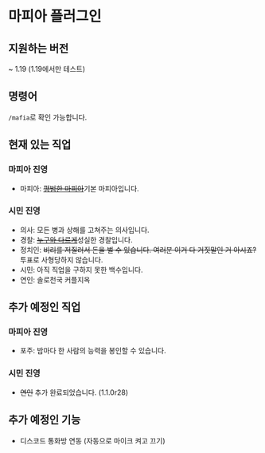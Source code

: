 # 마피아 플러그인
## 지원하는 버전
~ 1.19 (1.19에서만 테스트)

## 명령어
``/mafia``로 확인 가능합니다.

## 현재 있는 직업
### 마피아 진영
* 마피아: [~~평범한 마피아~~](https://namu.wiki/w/키리사메%20마리사)기본 마피아입니다.
### 시민 진영
* 의사: 모든 병과 상해를 고쳐주는 의사입니다.
* 경찰: [~~누구와 다르게~~](https://www.google.com/url?sa=t&rct=j&q=&esrc=s&source=web&cd=&cad=rja&uact=8&ved=2ahUKEwi2uJbV6Oj5AhVEEHAKHU56B0UQFnoECAgQAQ&url=https%3A%2F%2Fnamu.wiki%2Fw%2F%25EC%259D%25B8%25EC%25B2%259C%2520%25EC%25B8%25B5%25EA%25B0%2584%25EC%2586%258C%25EC%259D%258C%2520%25ED%259D%2589%25EA%25B8%25B0%25EB%2582%259C%25EB%258F%2599%2520%25EC%2582%25AC%25EA%25B1%25B4&usg=AOvVaw17q0-IO0axgETjZ91a-L3M)성실한 경찰입니다.
* 정치인: ~~비리를 저질러서 돈을 벌 수 있습니다. 여러분 이거 다 거짓말인 거 아시죠?~~투표로 사형당하지 않습니다.
* 시민: 아직 직업을 구하지 못한 백수입니다.
* 연인: 솔로천국 커플지옥

## 추가 예정인 직업
### 마피아 진영
* 포주: 밤마다 한 사람의 능력을 봉인할 수 있습니다.
### 시민 진영
* ~~연인~~ 추가 완료되었습니다. (1.1.0r28)

## 추가 예정인 기능
* 디스코드 통화방 연동 (자동으로 마이크 켜고 끄기)
